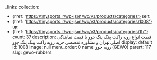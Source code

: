 _links:
  collection:
  - {href: 'https://tinysports.ir/wp-json/wc/v3/products/categories'}
  self:
  - {href: 'https://tinysports.ir/wp-json/wc/v3/products/categories/1008'}
  up:
  - {href: 'https://tinysports.ir/wp-json/wc/v3/products/categories/117'}
count: 37
description: قیمت انواع رویه راکت پینگ پنگ جوو با قیمت
  نمایندگی اصلی تهران و مشاوره تخصصی خرید رویه
  راکت پینگ پنگ جوو
display: default
id: 1008
image: null
menu_order: 0
name: رویه جوو (GEWO)
parent: 117
slug: gewo-rubbers
